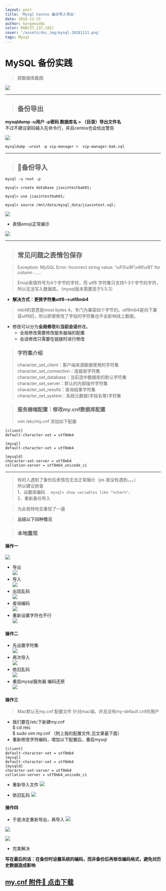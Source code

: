 ```yaml
--- 
layout: post
title: 'Mysql Centos 备份导入导出'
date: 2018-11-15
author: GorgeousNi
color: RGB(37,137,185)
cover: '/assets/doc_img/mysql-20181111.png'
tags: Mysql
---
```



# MySQL 备份实践

> 原数据库截图   

![](/assets/doc_img/20181115/1.png)

---
> ## **备份导出**   
**mysqldump -u用户 -p密码 数据库名 > （目录）导出文件名**  
不过不建议密码输入在命令行，并且centos也会给出警告

![](/assets/doc_img/20181115/3.png)

```
mysqldump -uroot -p vip-manager >  vip-manager-bak.sql
```

---
> ## **备份导入**

``` 
mysql -u root -p
``` 
``` 
mysql> create database jiaxintestbak01;
``` 
``` 
mysql> use jiaxintestbak01;
``` 
``` 
mysql> source /mnt/data/mysql_data/jiaxintest.sql;
``` 

![](/assets/doc_img/20181115/4.png)

* 表情emoji正常展示

![](/assets/doc_img/20181115/5.png)



---

> ## **常见问题之表情包保存**

> Exception: MySQL Error: Incorrect string value: '\xF0\x9F\x90\xB1' for column ......

> Emoji表情符号为4个字节的字符，而 utf8 字符集只支持1-3个字节的字符，所以无法写入数据库。（mysql版本需要高于5.5.3）
* **解决方式：更换字符集utf8-->utf8mb4**

> mb4的意思是most bytes 4，专门为兼容四个字节的。utf8mb4是向下兼容utf8的，所以即便修改了字段的字符集也不会影响线上数据。
* 修改可以分为**全局修改**和**当前会话**修改。
   * 全局修改需要修改服务器端的配置
   * 会话修改只需要在链接时进行修改

> ###  字符集介绍
> character_set_client：客户端来源数据使用的字符集  
 character_set_connection：连接层字符集  
 character_set_database：当前选中数据库的默认字符集  
 character_set_server：默认的内部操作字符集  
 character_set_results：查询结果字符集  
 character_set_system：系统元数据(字段名等)字符集  


> ### 服务器端配置：修改my.cnf数据库配置
> vim /etc/my.cnf 添加如下配置

```
[client]
default-character-set = utf8mb4

[mysql]
default-character-set = utf8mb4

[mysqld]
character-set-server = utf8mb4
collation-server = utf8mb4_unicode_ci
```

---   
> 有的人遇到了备份后表情包无法正常展示（ps 我没有遇到。。。）   
所以建议排查  
1、设置库编码
```  mysql> show variables like "%char%";```  
2、重新备份导入


> 为此我特地去重现了一遍

> **总结以下四种情况**


> ### 本地重现

#### 操作一

![](/assets/doc_img/20181115/9.png)
* 导出   
![](/assets/doc_img/20181115/10.png)
* 导入  
![](/assets/doc_img/20181115/11.png)
* 出现乱码  
![](/assets/doc_img/20181115/12.png)
* 查询编码  
![](/assets/doc_img/20181115/13.png)
* 重新设置字符也不行  
![](/assets/doc_img/20181115/14.png)


#### 操作二

* 先设置字符集  
![](/assets/doc_img/20181115/15.png)
* 再次导入  
![](/assets/doc_img/20181115/16.png)
* 依旧乱码  
![](/assets/doc_img/20181115/17.png)
* 重启mysql服务器 编码还原   
![](/assets/doc_img/20181115/19.png)


#### 操作三

> Mac默认无my.cnf 配置文件
针对mac端，并且没有my-default.cnf的用户
* 我们要在/etc下新建my.cnf  
$ cd /etc   
$ sudo vim my.cnf  （附上我的配置文件,见文章最下面）
* 重新修改字符编码，增加以下配置后，重启mysql
```
[client]
default-character-set = utf8mb4
[mysql]
default-character-set = utf8mb4
[mysqld]
character-set-server = utf8mb4
collation-server = utf8mb4_unicode_ci
```

* 重新导入文件
![](/assets/doc_img/20181115/22.png)

* 依旧乱码
![](/assets/doc_img/20181115/23.png)


#### 操作四
* 于是决定重新导出，再导入
![](/assets/doc_img/20181115/24.png)  

![](/assets/doc_img/20181115/25.png)  

![](/assets/doc_img/20181115/26.png)  

* 完美解决

**写在最后的话：在备份时设置系统的编码，而非备份后再修改编码格式，避免对历史数据造成影响**


[**my.cnf 附件📎 点击下载**](/assets/doc_xml/my.cnf)
---
